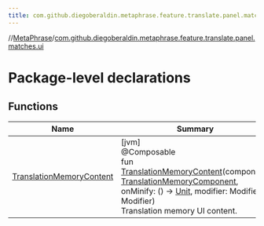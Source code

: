 ```yaml
---
title: com.github.diegoberaldin.metaphrase.feature.translate.panel.matches.ui
---
```

//[MetaPhrase](../../index.html)/[com.github.diegoberaldin.metaphrase.feature.translate.panel.matches.ui](index.html)



# Package-level declarations



## Functions


| Name | Summary |
|---|---|
| [TranslationMemoryContent](-translation-memory-content.html) | [jvm]<br>@Composable<br>fun [TranslationMemoryContent](-translation-memory-content.html)(component: [TranslationMemoryComponent](../com.github.diegoberaldin.metaphrase.feature.translate.panel.matches.presentation/-translation-memory-component/index.html), onMinify: () -&gt; [Unit](https://kotlinlang.org/api/latest/jvm/stdlib/kotlin/-unit/index.html), modifier: Modifier = Modifier)<br>Translation memory UI content. |

